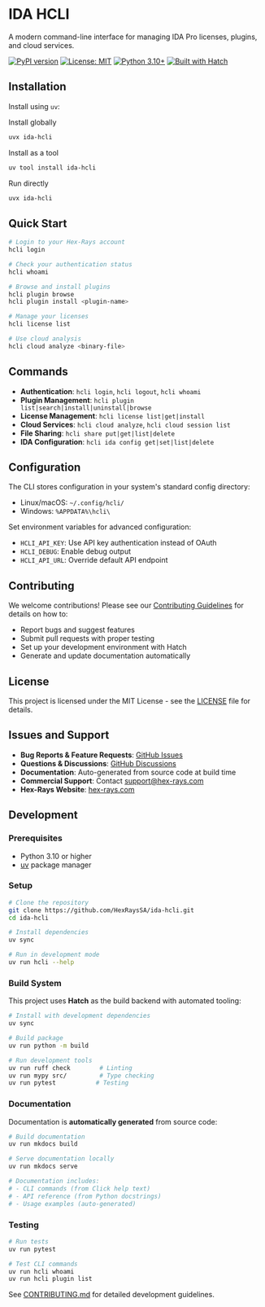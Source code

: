 # IDA HCLI

A modern command-line interface for managing IDA Pro licenses, plugins, and cloud services.

[![PyPI version](https://badge.fury.io/py/ida-hcli.svg)](https://badge.fury.io/py/ida-hcli)
[![License: MIT](https://img.shields.io/badge/License-MIT-yellow.svg)](https://opensource.org/licenses/MIT)
[![Python 3.10+](https://img.shields.io/badge/python-3.10+-blue.svg)](https://www.python.org/downloads/)
[![Built with Hatch](https://img.shields.io/badge/%F0%9F%A5%9A-Hatch-4051b5.svg)](https://github.com/pypa/hatch)

## Installation

Install using `uv`:

Install globally
```bash
uvx ida-hcli
```

Install as a tool
```bash
uv tool install ida-hcli
```

Run directly 
```bash
uvx ida-hcli
```


## Quick Start

```bash
# Login to your Hex-Rays account
hcli login

# Check your authentication status
hcli whoami

# Browse and install plugins
hcli plugin browse
hcli plugin install <plugin-name>

# Manage your licenses
hcli license list

# Use cloud analysis
hcli cloud analyze <binary-file>
```

## Commands

- **Authentication**: `hcli login`, `hcli logout`, `hcli whoami`
- **Plugin Management**: `hcli plugin list|search|install|uninstall|browse`
- **License Management**: `hcli license list|get|install`
- **Cloud Services**: `hcli cloud analyze`, `hcli cloud session list`
- **File Sharing**: `hcli share put|get|list|delete`
- **IDA Configuration**: `hcli ida config get|set|list|delete`

## Configuration

The CLI stores configuration in your system's standard config directory:
- Linux/macOS: `~/.config/hcli/`
- Windows: `%APPDATA%\hcli\`

Set environment variables for advanced configuration:
- `HCLI_API_KEY`: Use API key authentication instead of OAuth
- `HCLI_DEBUG`: Enable debug output
- `HCLI_API_URL`: Override default API endpoint

## Contributing

We welcome contributions! Please see our [Contributing Guidelines](CONTRIBUTING.md) for details on how to:

- Report bugs and suggest features
- Submit pull requests with proper testing
- Set up your development environment with Hatch
- Generate and update documentation automatically

## License

This project is licensed under the MIT License - see the [LICENSE](LICENSE) file for details.

## Issues and Support

- **Bug Reports & Feature Requests**: [GitHub Issues](https://github.com/HexRaysSA/ida-hcli/issues)
- **Questions & Discussions**: [GitHub Discussions](https://github.com/HexRaysSA/ida-hcli/discussions)
- **Documentation**: Auto-generated from source code at build time
- **Commercial Support**: Contact support@hex-rays.com
- **Hex-Rays Website**: [hex-rays.com](https://hex-rays.com/)

## Development

### Prerequisites

- Python 3.10 or higher
- [uv](https://docs.astral.sh/uv/) package manager

### Setup

```bash
# Clone the repository
git clone https://github.com/HexRaysSA/ida-hcli.git
cd ida-hcli

# Install dependencies
uv sync

# Run in development mode
uv run hcli --help
```

### Build System

This project uses **Hatch** as the build backend with automated tooling:

```bash
# Install with development dependencies
uv sync

# Build package
uv run python -m build

# Run development tools
uv run ruff check        # Linting
uv run mypy src/         # Type checking
uv run pytest           # Testing
```

### Documentation

Documentation is **automatically generated** from source code:

```bash
# Build documentation
uv run mkdocs build

# Serve documentation locally
uv run mkdocs serve

# Documentation includes:
# - CLI commands (from Click help text)
# - API reference (from Python docstrings)
# - Usage examples (auto-generated)
```

### Testing

```bash
# Run tests
uv run pytest

# Test CLI commands
uv run hcli whoami
uv run hcli plugin list
```

See [CONTRIBUTING.md](CONTRIBUTING.md) for detailed development guidelines.